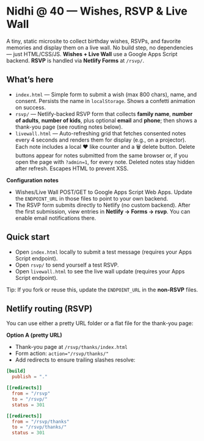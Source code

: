 # Nidhi @ 40 — Wishes, RSVP & Live Wall

A tiny, static microsite to collect birthday wishes, RSVPs, and favorite memories and display them on a live wall. No build step, no dependencies — just HTML/CSS/JS. **Wishes + Live Wall** use a Google Apps Script backend. **RSVP** is handled via **Netlify Forms** at `/rsvp/`.

## What’s here
- `index.html` — Simple form to submit a wish (max 800 chars), name, and consent. Persists the name in `localStorage`. Shows a confetti animation on success.
- `rsvp/` — Netlify-backed RSVP form that collects **family name**, **number of adults**, **number of kids**, plus optional **email** and **phone**; then shows a thank-you page (see routing notes below).
- `livewall.html` — Auto-refreshing grid that fetches consented notes every 4 seconds and renders them for display (e.g., on a projector). Each note includes a local ❤️ like counter and a 🗑️ delete button. Delete buttons appear for notes submitted from the same browser or, if you open the page with `?admin=1`, for every note. Deleted notes stay hidden after refresh. Escapes HTML to prevent XSS.

**Configuration notes**
- Wishes/Live Wall POST/GET to Google Apps Script Web Apps. Update the `ENDPOINT_URL` in those files to point to your own backend.
- The RSVP form submits directly to Netlify (no custom backend). After the first submission, view entries in **Netlify → Forms → rsvp**. You can enable email notifications there.

## Quick start
- Open `index.html` locally to submit a test message (requires your Apps Script endpoint).
- Open `rsvp/` to send yourself a test RSVP.
- Open `livewall.html` to see the live wall update (requires your Apps Script endpoint).

Tip: If you fork or reuse this, update the `ENDPOINT_URL` in the **non-RSVP** files.

## Netlify routing (RSVP)
You can use either a pretty URL folder or a flat file for the thank-you page:

**Option A (pretty URL)**  
- Thank-you page at `/rsvp/thanks/index.html`  
- Form action: `action="/rsvp/thanks/"`  
- Add redirects to ensure trailing slashes resolve:
```toml
[build]
  publish = "."

[[redirects]]
  from = "/rsvp"
  to = "/rsvp/"
  status = 301

[[redirects]]
  from = "/rsvp/thanks"
  to = "/rsvp/thanks/"
  status = 301
